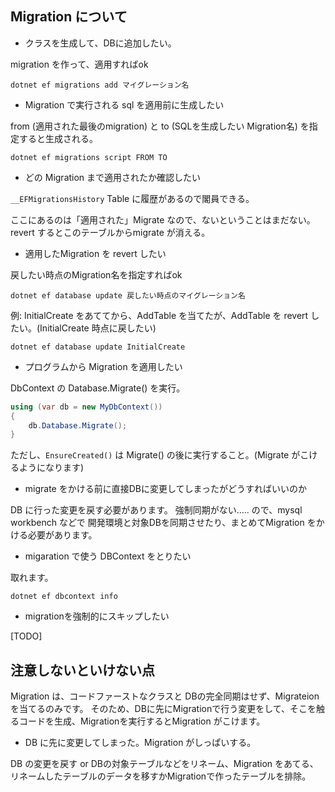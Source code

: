 ## Migration について

* クラスを生成して、DBに追加したい。

migration を作って、適用すればok

```
dotnet ef migrations add マイグレーション名
```

* Migration で実行される sql を適用前に生成したい

from (適用された最後のmigration) と to (SQLを生成したい Migration名) を指定すると生成される。

```
dotnet ef migrations script FROM TO
```

* どの Migration まで適用されたか確認したい

`__EFMigrationsHistory` Table に履歴があるので閣員できる。

ここにあるのは「適用された」Migrate なので、ないということはまだない。
revert するとこのテーブルからmigrate が消える。

* 適用したMigration を revert したい

戻したい時点のMigration名を指定すればok

```
dotnet ef database update 戻したい時点のマイグレーション名
```

例: InitialCreate をあててから、AddTable を当てたが、AddTable を revert したい。(InitialCreate 時点に戻したい)

```
dotnet ef database update InitialCreate
```

* プログラムから Migration を適用したい

DbContext の Database.Migrate() を実行。

```csharp
using (var db = new MyDbContext())
{
    db.Database.Migrate();
}
```

ただし、`EnsureCreated()` は Migrate() の後に実行すること。(Migrate がこけるようになります)

* migrate をかける前に直接DBに変更してしまったがどうすればいいのか

DB に行った変更を戻す必要があります。
強制同期がない..... ので、mysql workbench などで 開発環境と対象DBを同期させたり、まとめてMigration をかける必要があります。

* migaration で使う DBContext をとりたい

取れます。

```
dotnet ef dbcontext info
```

* migrationを強制的にスキップしたい

[TODO]

## 注意しないといけない点

Migration は、コードファーストなクラスと DBの完全同期はせず、Migrateion を当てるのみです。
そのため、DBに先にMigrationで行う変更をして、そこを触るコードを生成、Migrationを実行するとMigration がこけます。

* DB に先に変更してしまった。Migration がしっぱいする。

DB の変更を戻す or DBの対象テーブルなどをリネーム、Migration をあてる、リネームしたテーブルのデータを移すかMigrationで作ったテーブルを排除。

